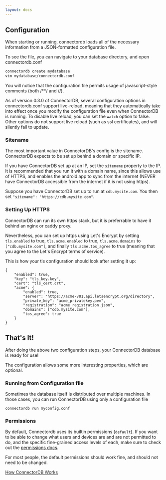 ```yaml
---
layout: docs
---
```

## Configuration

When starting or running, connectordb loads all of the necessary information from a JSON-formatted configuration file.

To see the file, you can navigate to your database directory, and open connectordb.conf

```bash
connectordb create mydatabase
vim mydatabase/connectordb.conf
```

You will notice that the configuration file permits usage of javascript-style comments (both /\*\*/ and //).

As of version 0.3.0 of ConnectorDB, several configuration options in connectordb.conf support live-reload,
meaning that they automatically take into effect once you modify the configuration file even when ConnectorDB is running. To disable live reload, you can set the `watch` option to false. Other options do not support live reload (such as ssl certificates), and will silently fail to update.

### Sitename

The most important value in ConnectorDB's config is the sitename. ConnectorDB expects to be set up behind a domain or specific IP.

If you have ConnectorDB set up at an IP, set the `sitename` property to the IP. It is recommended that you run it with a domain name, since this allows use of HTTPS, and
enables the android app to sync from the internet (NEVER have ConnectorDB accessible from the internet if it is not using https).

Suppose you have ConnectorDB set up to run at `cdb.mysite.com`. You then set `"sitename": "https://cdb.mysite.com"`.



### Setting Up HTTPS

ConnectorDB can run its own https stack, but it is preferrable to have it behind an nginx or caddy proxy.

Nevertheless, you can set up https using Let's Encrypt by setting `tls.enabled` to true, `tls.acme.enabled` to true, `tls.acme.domains` to `["cdb.mysite.com"]`, and finally `tls.acme.tos_agree` to true (meaning that you agree to the Let's Encrypt terms of service).


This is how your tls configuration should look after setting it up:

```
{
	"enabled": true,
	"key": "tls_key.key",
	"cert": "tls_cert.crt",
	"acme": {
		"enabled": true,
		"server": "https://acme-v01.api.letsencrypt.org/directory",
		"private_key": "acme_privatekey.pem",
		"registration": "acme_registration.json",
		"domains": ["cdb.mysite.com"],
		"tos_agree": true
	}
}
```


## That's It!

After doing the above two configuration steps, your ConnectorDB database is ready for use!

The configuration allows some more interesting properties, which are optional.

### Running from Configuration file
Sometimes the database itself is distributed over multiple machines. In those cases, you can run ConnectorDB using only a configuration file

```
connectordb run myconfig.conf
```


### Permissions

By default, Connectordb uses its builtin permissions (`default`). If you want to be able to change what users and devices are and are not permitted to do, and the specific fine-grained access levels of each, make sure to check out the [permissions docs](./permissions.html).

For most people, the default permissions should work fine, and should not need to be changed.


<a href="/docs/howitworks.html" class="button alt">How ConnectorDB Works <i class="fa fa-arrow-right"></i></a>
